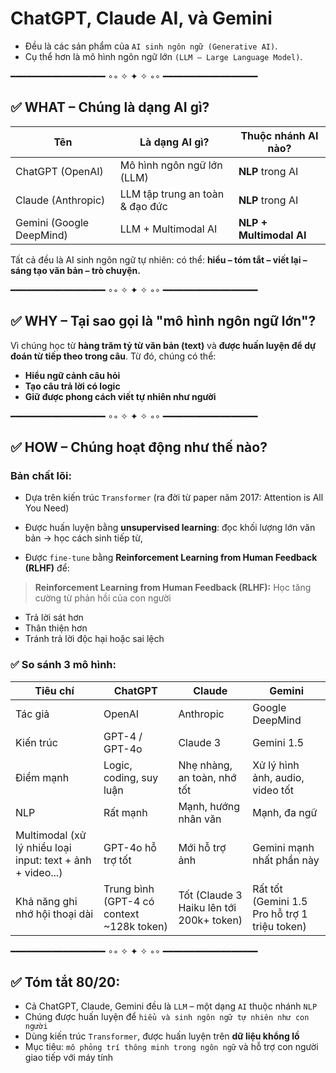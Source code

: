 # ChatGPT, Claude AI, và Gemini

- Đều là các sản phẩm của `AI sinh ngôn ngữ (Generative AI)`.
- Cụ thể hơn là mô hình ngôn ngữ lớn `(LLM – Large Language Model)`.

━━━━━━━━━━━━━━━━━━ ∘◦ ✧ ✦ ✧ ◦∘ ━━━━━━━━━━━━━━━━━━

## ✅ WHAT – Chúng là dạng AI gì?

| Tên                      | Là dạng AI gì?                  | Thuộc nhánh AI nào?     |
| ------------------------ | ------------------------------- | ----------------------- |
| ChatGPT (OpenAI)         | Mô hình ngôn ngữ lớn (LLM)      | **NLP** trong AI        |
| Claude (Anthropic)       | LLM tập trung an toàn & đạo đức | **NLP** trong AI        |
| Gemini (Google DeepMind) | LLM + Multimodal AI             | **NLP + Multimodal AI** |

Tất cả đều là AI sinh ngôn ngữ tự nhiên: có thể: **hiểu – tóm tắt – viết lại – sáng tạo văn bản – trò chuyện.**

━━━━━━━━━━━━━━━━━━ ∘◦ ✧ ✦ ✧ ◦∘ ━━━━━━━━━━━━━━━━━━

## ✅ WHY – Tại sao gọi là "mô hình ngôn ngữ lớn"?

Vì chúng học từ **hàng trăm tỷ từ văn bản (text)** và **được huấn luyện để dự đoán từ tiếp theo trong câu**. Từ đó, chúng có thể:

- **Hiểu ngữ cảnh câu hỏi**
- **Tạo câu trả lời có logic**
- **Giữ được phong cách viết tự nhiên như người**

━━━━━━━━━━━━━━━━━━ ∘◦ ✧ ✦ ✧ ◦∘ ━━━━━━━━━━━━━━━━━━

## ✅ HOW – Chúng hoạt động như thế nào?

### Bản chất lõi:

- Dựa trên kiến trúc `Transformer` (ra đời từ paper năm 2017: Attention is All You Need)

- Được huấn luyện bằng **unsupervised learning**: đọc khối lượng lớn văn bản → học cách sinh tiếp từ,

- Được `fine-tune` bằng **Reinforcement Learning from Human Feedback (RLHF)** để:

> **Reinforcement Learning from Human Feedback (RLHF):** Học tăng cường từ phản hồi của con người

- Trả lời sát hơn
- Thân thiện hơn
- Tránh trả lời độc hại hoặc sai lệch

### ✅ So sánh 3 mô hình:

| Tiêu chí                                                   | ChatGPT                                    | Claude                                   | Gemini                                        |
| ---------------------------------------------------------- | ------------------------------------------ | ---------------------------------------- | --------------------------------------------- |
| Tác giả                                                    | OpenAI                                     | Anthropic                                | Google DeepMind                               |
| Kiến trúc                                                  | GPT-4 / GPT-4o                             | Claude 3                                 | Gemini 1.5                                    |
| Điểm mạnh                                                  | Logic, coding, suy luận                    | Nhẹ nhàng, an toàn, nhớ tốt              | Xử lý hình ảnh, audio, video tốt              |
| NLP                                                        | Rất mạnh                                   | Mạnh, hướng nhân văn                     | Mạnh, đa ngữ                                  |
| Multimodal (xử lý nhiều loại input: text + ảnh + video...) | GPT-4o hỗ trợ tốt                          | Mới hỗ trợ ảnh                           | Gemini mạnh nhất phần này                     |
| Khả năng ghi nhớ hội thoại dài                             | Trung bình (GPT-4 có context \~128k token) | Tốt (Claude 3 Haiku lên tới 200k+ token) | Rất tốt (Gemini 1.5 Pro hỗ trợ 1 triệu token) |

━━━━━━━━━━━━━━━━━━ ∘◦ ✧ ✦ ✧ ◦∘ ━━━━━━━━━━━━━━━━━━

## ✅ Tóm tắt 80/20:

- Cả ChatGPT, Claude, Gemini đều là `LLM` – một dạng `AI` thuộc nhánh `NLP`
- Chúng được huấn luyện để `hiểu và sinh ngôn ngữ tự nhiên như con người`
- Dùng kiến trúc `Transformer`, được huấn luyện trên **dữ liệu khổng lồ**
- Mục tiêu: `mô phỏng trí thông minh trong ngôn ngữ` và hỗ trợ con người giao tiếp với máy tính
